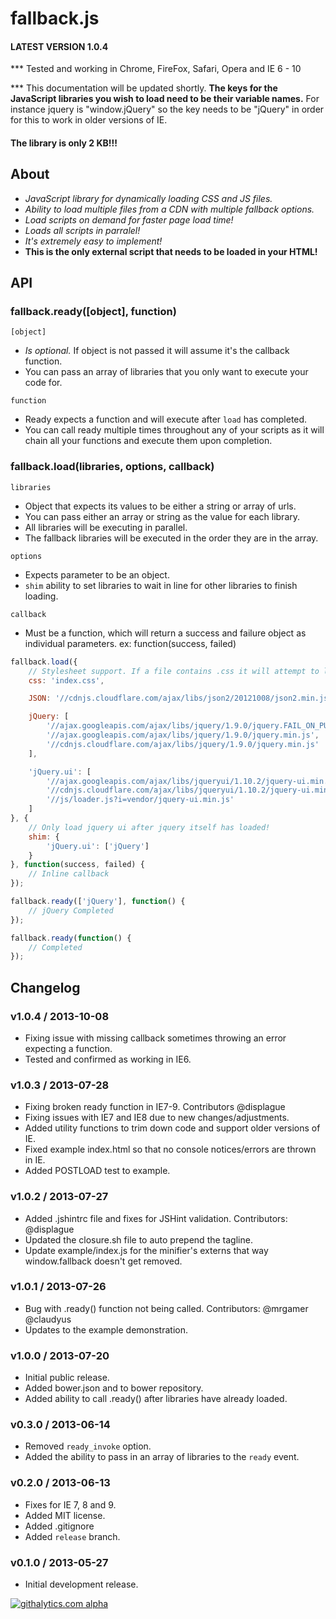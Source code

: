 fallback.js
===========
#### LATEST VERSION 1.0.4
*** Tested and working in Chrome, FireFox, Safari, Opera and IE 6 - 10

*** This documentation will be updated shortly. **The keys for the JavaScript libraries you wish to load need to be their variable names.** For instance jquery is "window.jQuery" so the key needs to be "jQuery" in order for this to work in older versions of IE.

#### The library is only 2 KB!!!

## About
* _JavaScript library for dynamically loading CSS and JS files._
* _Ability to load multiple files from a CDN with multiple fallback options._
* _Load scripts on demand for faster page load time!_
* _Loads all scripts in parralel!_
* _It's extremely easy to implement!_
* __This is the only external script that needs to be loaded in your HTML!__


## API
### fallback.ready([object], function)
`[object]`
- *Is optional.* If object is not passed it will assume it's the callback function.
- You can pass an array of libraries that you only want to execute your code for.

`function`
- Ready expects a function and will execute after `load` has completed.
- You can call ready multiple times throughout any of your scripts as it will chain all your functions and execute them upon completion.


### fallback.load(libraries, options, callback)
`libraries`
- Object that expects its values to be either a string or array of urls.
- You can pass either an array or string as the value for each library.
- All libraries will be executing in parallel.
- The fallback libraries will be executed in the order they are in the array.

`options`
- Expects parameter to be an object.
- `shim` ability to set libraries to wait in line for other libraries to finish loading.

`callback`
- Must be a function, which will return a success and failure object as individual parameters. ex: function(success, failed)

```javascript
fallback.load({
	// Stylesheet support. If a file contains .css it will attempt to load it as a stylesheet.
	css: 'index.css',

	JSON: '//cdnjs.cloudflare.com/ajax/libs/json2/20121008/json2.min.js',

	jQuery: [
		'//ajax.googleapis.com/ajax/libs/jquery/1.9.0/jquery.FAIL_ON_PURPOSE.min.js',
		'//ajax.googleapis.com/ajax/libs/jquery/1.9.0/jquery.min.js',
		'//cdnjs.cloudflare.com/ajax/libs/jquery/1.9.0/jquery.min.js'
	],

	'jQuery.ui': [
		'//ajax.googleapis.com/ajax/libs/jqueryui/1.10.2/jquery-ui.min.js',
		'//cdnjs.cloudflare.com/ajax/libs/jqueryui/1.10.2/jquery-ui.min.js',
		'//js/loader.js?i=vendor/jquery-ui.min.js'
	]
}, {
	// Only load jquery ui after jquery itself has loaded!
	shim: {
		'jQuery.ui': ['jQuery']
	}
}, function(success, failed) {
	// Inline callback
});

fallback.ready(['jQuery'], function() {
	// jQuery Completed
});

fallback.ready(function() {
	// Completed
});
```


## Changelog
### v1.0.4 / 2013-10-08
- Fixing issue with missing callback sometimes throwing an error expecting a function.
- Tested and confirmed as working in IE6.

### v1.0.3 / 2013-07-28
- Fixing broken ready function in IE7-9. Contributors @displague
- Fixing issues with IE7 and IE8 due to new changes/adjustments.
- Added utility functions to trim down code and support older versions of IE.
- Fixed example index.html so that no console notices/errors are thrown in IE.
- Added POSTLOAD test to example.

### v1.0.2 / 2013-07-27
- Added .jshintrc file and fixes for JSHint validation. Contributors: @displague
- Updated the closure.sh file to auto prepend the tagline.
- Update example/index.js for the minifier's externs that way window.fallback doesn't get removed.

### v1.0.1 / 2013-07-26
- Bug with .ready() function not being called. Contributors: @mrgamer @claudyus
- Updates to the example demonstration.

### v1.0.0 / 2013-07-20
- Initial public release.
- Added bower.json and to bower repository.
- Added ability to call .ready() after libraries have already loaded.

### v0.3.0 / 2013-06-14
- Removed `ready_invoke` option.
- Added the ability to pass in an array of libraries to the `ready` event.

### v0.2.0 / 2013-06-13
- Fixes for IE 7, 8 and 9.
- Added MIT license.
- Added .gitignore
- Added `release` branch.

### v0.1.0 / 2013-05-27
- Initial development release.


[![githalytics.com alpha](https://cruel-carlota.pagodabox.com/e57ed3fad26831b768bd39ff002571a2 "githalytics.com")](http://githalytics.com/sgarbesi/fallback.js)

